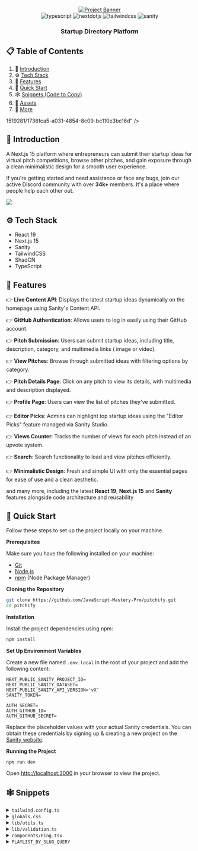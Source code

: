<div align="center">
  <br />
    <a href="https://youtu.be/Zq5fmkH0T78?feature=shared" target="_blank">
      <img src="https://github.com/user-attachments/assets/471e2baa-8781-43b8-aaed-62e313d03e99" alt="Project Banner">
    </a>
  <br />

  <div>
    <img src="https://img.shields.io/badge/-Typescript-black?style=for-the-badge&logoColor=white&logo=react&color=3178C6" alt="typescript" />
    <img src="https://img.shields.io/badge/-Next_JS-black?style=for-the-badge&logoColor=white&logo=nextdotjs&color=000000" alt="nextdotjs" />
    <img src="https://img.shields.io/badge/-Tailwind_CSS-black?style=for-the-badge&logoColor=white&logo=tailwindcss&color=06B6D4" alt="tailwindcss" />
    <img src="https://img.shields.io/badge/-Sanity-black?style=for-the-badge&logoColor=white&logo=sanity&color=F03E2F" alt="sanity" />

  </div>

<h3 align="center">Startup Directory Platform</h3>

</div>

## 📋 <a name="table">Table of Contents</a>

1. 🤖 [Introduction](#introduction)
2. ⚙️ [Tech Stack](#tech-stack)
3. 🔋 [Features](#features)
4. 🤸 [Quick Start](#quick-start)
5. 🕸️ [Snippets (Code to Copy)](#snippets)
6. 🔗 [Assets](#links)
7. 🚀 [More](#more)


1519281/1736fca5-a031-4854-8c09-bc110e3bc16d" /></a>

## <a name="introduction">🤖 Introduction</a>

A Next.js 15 platform where entrepreneurs can submit their startup ideas for virtual pitch competitions, browse other
pitches, and gain exposure through a clean minimalistic design for a smooth user experience.

If you're getting started and need assistance or face any bugs, join our active Discord community with over **34k+**
members. It's a place where people help each other out.

<a href="https://discord.com/invite/n6EdbFJ" target="_blank"><img src="https://github.com/sujatagunale/EasyRead/assets/151519281/618f4872-1e10-42da-8213-1d69e486d02e" /></a>

## <a name="tech-stack">⚙️ Tech Stack</a>

- React 19
- Next.js 15
- Sanity
- TailwindCSS
- ShadCN
- TypeScript

## <a name="features">🔋 Features</a>

👉 **Live Content API**: Displays the latest startup ideas dynamically on the homepage using Sanity's Content API.

👉 **GitHub Authentication**: Allows users to log in easily using their GitHub account.

👉 **Pitch Submission**: Users can submit startup ideas, including title, description, category, and multimedia links (
image or video).

👉 **View Pitches**: Browse through submitted ideas with filtering options by category.

👉 **Pitch Details Page**: Click on any pitch to view its details, with multimedia and description displayed.

👉 **Profile Page**: Users can view the list of pitches they've submitted.

👉 **Editor Picks**: Admins can highlight top startup ideas using the "Editor Picks" feature managed via Sanity Studio.

👉 **Views Counter**: Tracks the number of views for each pitch instead of an upvote system.

👉 **Search**: Search functionality to load and view pitches efficiently.

👉 **Minimalistic Design**: Fresh and simple UI with only the essential pages for ease of use and a clean aesthetic.

and many more, including the latest **React 19**, **Next.js 15** and **Sanity** features alongside code architecture and
reusability

## <a name="quick-start">🤸 Quick Start</a>

Follow these steps to set up the project locally on your machine.

**Prerequisites**

Make sure you have the following installed on your machine:

- [Git](https://git-scm.com/)
- [Node.js](https://nodejs.org/en)
- [npm](https://www.npmjs.com/) (Node Package Manager)

**Cloning the Repository**

```bash
git clone https://github.com/JavaScript-Mastery-Pro/pitchify.git
cd pitchify
```

**Installation**

Install the project dependencies using npm:

```bash
npm install
```

**Set Up Environment Variables**

Create a new file named `.env.local` in the root of your project and add the following content:

```env
NEXT_PUBLIC_SANITY_PROJECT_ID=
NEXT_PUBLIC_SANITY_DATASET=
NEXT_PUBLIC_SANITY_API_VERSION='vX'
SANITY_TOKEN=

AUTH_SECRET= 
AUTH_GITHUB_ID=
AUTH_GITHUB_SECRET=
```

Replace the placeholder values with your actual Sanity credentials. You can obtain these credentials by signing up &
creating a new project on the [Sanity website](https://www.sanity.io/).

**Running the Project**

```bash
npm run dev
```

Open [http://localhost:3000](http://localhost:3000) in your browser to view the project.

## <a name="snippets">🕸️ Snippets</a>

<details>
<summary><code>tailwind.config.ts</code></summary>

```typescript
import type {Config} from "tailwindcss";

const config: Config = {
    darkMode: ["class"],
    content: [
        "./pages/**/*.{js,ts,jsx,tsx,mdx}",
        "./components/**/*.{js,ts,jsx,tsx,mdx}",
        "./app/**/*.{js,ts,jsx,tsx,mdx}",
        "./sanity/**/*.{js,ts,jsx,tsx,mdx}",
    ],
    theme: {
        extend: {
            screens: {
                xs: "475px",
            },
            colors: {
                primary: {
                    "100": "#FFE8F0",
                    DEFAULT: "#EE2B69",
                },
                secondary: "#FBE843",
                black: {
                    "100": "#333333",
                    "200": "#141413",
                    "300": "#7D8087",
                    DEFAULT: "#000000",
                },
                white: {
                    "100": "#F7F7F7",
                    DEFAULT: "#FFFFFF",
                },
            },
            fontFamily: {
                "work-sans": ["var(--font-work-sans)"],
            },
            borderRadius: {
                lg: "var(--radius)",
                md: "calc(var(--radius) - 2px)",
                sm: "calc(var(--radius) - 4px)",
            },
            boxShadow: {
                100: "2px 2px 0px 0px rgb(0, 0, 0)",
                200: "2px 2px 0px 2px rgb(0, 0, 0)",
                300: "2px 2px 0px 2px rgb(238, 43, 105)",
            },
        },
    },
    plugins: [require("tailwindcss-animate"), require("@tailwindcss/typography")],
};

export default config;
```

</details>

<details>
<summary><code>globals.css</code></summary>

```css
@import url("https://fonts.googleapis.com/css2?family=Work+Sans:ital,wght@0,100..900;1,100..900&display=swap");

@tailwind base;
@tailwind components;
@tailwind utilities;

@layer base {
    :root {
        --radius: 0.5rem;
    }
}

@layer utilities {
    .flex-between {
        @apply flex justify-between items-center;
    }

    .text-30-extrabold {
        @apply text-[30px] font-extrabold text-white;
    }

    .text-30-bold {
        @apply text-[30px] font-bold text-black;
    }

    .text-30-semibold {
        @apply font-semibold text-[30px] text-black;
    }

    .text-26-semibold {
        @apply font-semibold text-[26px] text-black;
    }

    .text-24-black {
        @apply text-[24px] font-black text-black;
    }

    .text-20-medium {
        @apply font-medium text-[20px] text-black;
    }

    .text-16-medium {
        @apply font-medium text-[16px] text-black;
    }

    .text-14-normal {
        @apply font-normal text-sm text-white-100/80;
    }

    .pink_container {
        @apply w-full bg-primary min-h-[530px] pattern flex justify-center items-center flex-col py-10 px-6;
    }

    .tag {
        @apply bg-secondary px-6 py-3 font-work-sans font-bold rounded-sm uppercase relative tag-tri;
    }

    .heading {
        @apply uppercase bg-black px-6 py-3 font-work-sans font-extrabold text-white sm:text-[54px] sm:leading-[64px] text-[36px] leading-[46px] max-w-5xl text-center my-5;
    }

    .sub-heading {
        @apply font-medium text-[20px] text-white max-w-2xl text-center break-words;
    }

    .section_container {
        @apply px-6 py-10 max-w-7xl mx-auto;
    }

    .card_grid {
        @apply grid md:grid-cols-3 sm:grid-cols-2 gap-5;
    }

    .card_grid-sm {
        @apply grid sm:grid-cols-2 gap-5;
    }

    .no-result {
        @apply text-black-100 text-sm font-normal;
    }

    /* profile */
    .profile_container {
        @apply w-full pb-10 pt-20 px-6 max-w-7xl mx-auto lg:flex-row flex-col flex gap-10;
    }

    .profile_card {
        @apply w-80 px-6 pb-6 pt-20 flex flex-col justify-center items-center bg-primary border-[5px] border-black shadow-100 rounded-[30px] relative z-0 h-fit max-lg:w-full;
    }

    .profile_title {
        @apply w-11/12 bg-white border-[5px] border-black rounded-[20px] px-5 py-3 absolute -top-9 after:absolute after:content-[''] after:-top-1 after:right-0 after:-skew-y-6 after:bg-black after:-z-[1] after:rounded-[20px] after:w-full after:h-[60px] before:absolute before:content-[''] before:-bottom-1 before:left-0  before:-skew-y-6 before:w-full before:h-[60px] before:bg-black  before:-z-[1] before:rounded-[20px] shadow-100;
    }

    .profile_image {
        @apply rounded-full object-cover border-[3px] border-black;
    }

    /* idea details */
    .divider {
        @apply border-dotted bg-zinc-400 max-w-4xl my-10 mx-auto;
    }

    .view_skeleton {
        @apply bg-zinc-400 h-10 w-24 rounded-lg fixed bottom-3 right-3;
    }

    /* navbar */
    .avatar {
        @apply p-0 focus-visible:ring-0 bg-none rounded-full drop-shadow-md !important;
    }

    .dropdown-menu {
        @apply w-56 border-[5px] border-black bg-white p-5 rounded-2xl !important;
    }

    .login {
        @apply border-[5px] py-4 border-black bg-white text-black relative shadow-100 font-work-sans font-medium hover:shadow-none transition-all duration-500 !important;
    }

    /* searchform */
    .search-form {
        @apply max-w-3xl w-full min-h-[80px] bg-white border-[5px] border-black rounded-[80px] text-[24px] mt-8 px-5 flex flex-row items-center gap-5;
    }

    .search-input {
        @apply flex-1 font-bold placeholder:font-semibold placeholder:text-black-100 w-full h-auto outline-none;
    }

    .search-btn {
        @apply size-[50px] rounded-full bg-black flex justify-center items-center !important;
    }

    /* startupcard */
    .startup-card {
        @apply bg-white border-[5px] border-black py-6 px-5 rounded-[22px] shadow-200 hover:border-primary transition-all duration-500 hover:shadow-300 hover:bg-primary-100;
    }

    .startup-card_date {
        @apply font-medium text-[16px] bg-primary-100 px-4 py-2 rounded-full group-hover:bg-white-100;
    }

    .startup-card_desc {
        @apply font-normal text-[16px] line-clamp-2 my-3 text-black-100 break-all;
    }

    .startup-card_img {
        @apply w-full h-[164px] rounded-[10px] object-cover;
    }

    .startup-card_btn {
        @apply rounded-full bg-black-200 font-medium text-[16px] text-white px-5 py-3 !important;
    }

    .startup-card_skeleton {
        @apply w-full h-96 rounded-[22px] bg-zinc-400;
    }

    /* startupform */
    .startup-form {
        @apply max-w-2xl mx-auto bg-white my-10 space-y-8 px-6;
    }

    .startup-form_label {
        @apply font-bold text-[18px] text-black uppercase;
    }

    .startup-form_input {
        @apply border-[3px] border-black px-5 py-7 text-[18px] text-black font-semibold rounded-full mt-3 placeholder:text-black-300 !important;
    }

    .startup-form_textarea {
        @apply border-[3px] border-black p-5 text-[18px] text-black font-semibold rounded-[20px] mt-3 placeholder:text-black-300 !important;
    }

    .startup-form_error {
        @apply text-red-500 mt-2 ml-5;
    }

    .startup-form_editor {
        @apply mt-3 border-[3px] border-black text-[18px] text-black font-semibold placeholder:text-black-300 !important;
    }

    .startup-form_btn {
        @apply bg-primary border-[4px] border-black rounded-full p-5 min-h-[70px] w-full font-bold text-[18px] !important;
    }

    /* view */
    .view-container {
        @apply flex justify-end items-center mt-5 fixed bottom-3 right-3;
    }

    .view-text {
        @apply font-medium text-[16px] bg-primary-100 px-4 py-2 rounded-lg capitalize;
    }

    .category-tag {
        @apply font-medium text-[16px] bg-primary-100 px-4 py-2 rounded-full;
    }

    .pattern {
        background-image: linear-gradient(
                to right,
                transparent 49.5%,
                rgba(251, 232, 67, 0.2) 49.5%,
                rgba(251, 232, 67, 0.6) 50.5%,
                transparent 50.5%
        );
        background-size: 5% 100%;
        background-position: center;
        background-repeat: repeat-x;
    }

    .tag-tri {
        @apply before:content-[''] before:absolute before:top-2 before:left-2 before:border-t-[10px] before:border-t-black before:border-r-[10px] before:border-r-transparent after:content-[''] after:absolute after:bottom-2 after:right-2 after:border-b-[10px] after:border-b-black after:border-l-[10px] after:border-l-transparent;
    }
}

.w-md-editor-toolbar {
    padding: 10px !important;
}
```

</details>

<details>
<summary><code>lib/utils.ts</code></summary>

```typescript
import {clsx, type ClassValue} from "clsx";
import {twMerge} from "tailwind-merge";

export function cn(...inputs: ClassValue[]) {
    return twMerge(clsx(inputs));
}

export function parseServerActionResponse<T>(response: T) {
    return JSON.parse(JSON.stringify(response));
}

export function formatDate(date: string) {
    return new Date(date).toLocaleDateString("en-US", {
        month: "long",
        day: "numeric",
        year: "numeric",
    });
}

export function formatNumber(number: number) {
    if (number >= 1000000) {
        return (number / 1000000).toFixed(1).replace(/\.0$/, "") + "M"; // Convert to millions
    } else if (number >= 1000) {
        return (number / 1000).toFixed(1).replace(/\.0$/, "") + "k"; // Convert to thousands
    } else {
        return number.toString(); // Return the number as is if below 1000
    }
}
```

</details>

<details>
<summary><code>lib/validation.ts</code></summary>

```typescript
import {z} from "zod";

export const formSchema = z.object({
    title: z.string().min(3, "Title is required").max(100, "Title is too long"),
    description: z
        .string()
        .min(20, "Description should be at least 20 characters")
        .max(500, "Description is too long. Max 500 characters at most"),
    category: z
        .string()
        .min(3, "Category should be at least 3 characters")
        .max(20, "Category is too long. Max 20 characters at most"),
    link: z
        .string()
        .url("Invalid Image URL")
        .refine(async (url) => {
            try {
                const res = await fetch(url, {method: "HEAD"});
                const contentType = res.headers.get("content-type");
                return contentType?.startsWith("image/");
            } catch {
                return false;
            }
        }, "URL must be a valid image"),
    pitch: z.string().min(10, "Pitch should be at least 10 characters"),
});
```

</details>

<details>
  <summary><code>components/Ping.tsx</code></summary>

```typescript jsx
const Ping = () => {
    return (
        <div className="relative">
            <div className="absolute -left-4 top-1">
                <span className="flex size-[11px]">
                    <span
                        className="absolute inline-flex h-full w-full animate-ping rounded-full bg-primary opacity-75"></span>
                    <span className="relative inline-flex size-[11px] rounded-full bg-primary"></span>
                </span>
            </div>
        </div>
    );
};

export default Ping;
```

</details>

<details>
    <summary><code>PLAYLIST_BY_SLUG_QUERY</code></summary>

```typescript
export const PLAYLIST_BY_SLUG_QUERY =
  defineQuery(`*[_type == "playlist" && slug.current == $slug][0]{
  _id,
  title,
  slug,
  select[]->{
    _id,
    _createdAt,
    title,
    slug,
    author->{
      _id,
      name,
      slug,
      image,
      bio
    },
    views,
    description,
    category,
    image,
    pitch
  }
}`);
```

</details>



